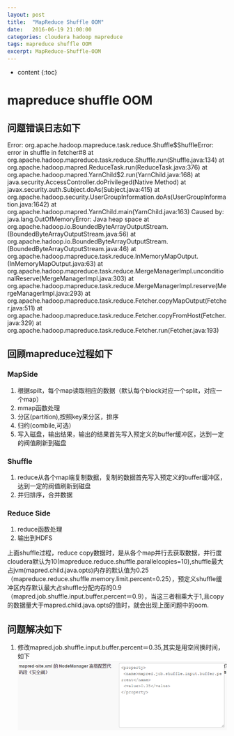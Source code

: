 ```yaml
---
layout: post
title:  "MapReduce Shuffle OOM"
date:   2016-06-19 21:00:00
categories: cloudera hadoop mapreduce
tags: mapreduce shuffle OOM
excerpt: MapReduce-Shuffle-OOM
---
```


* content
{:toc}

# mapreduce shuffle OOM

## 问题错误日志如下

Error: org.apache.hadoop.mapreduce.task.reduce.Shuffle$ShuffleError: error in shuffle in fetcher#8 at org.apache.hadoop.mapreduce.task.reduce.Shuffle.run(Shuffle.java:134) at org.apache.hadoop.mapred.ReduceTask.run(ReduceTask.java:376) at org.apache.hadoop.mapred.YarnChild$2.run(YarnChild.java:168) at java.security.AccessController.doPrivileged(Native Method) at javax.security.auth.Subject.doAs(Subject.java:415) at org.apache.hadoop.security.UserGroupInformation.doAs(UserGroupInformation.java:1642) at org.apache.hadoop.mapred.YarnChild.main(YarnChild.java:163) Caused by: java.lang.OutOfMemoryError: Java heap space at org.apache.hadoop.io.BoundedByteArrayOutputStream.<init>(BoundedByteArrayOutputStream.java:56) at org.apache.hadoop.io.BoundedByteArrayOutputStream.<init>(BoundedByteArrayOutputStream.java:46) at org.apache.hadoop.mapreduce.task.reduce.InMemoryMapOutput.<init>(InMemoryMapOutput.java:63) at org.apache.hadoop.mapreduce.task.reduce.MergeManagerImpl.unconditionalReserve(MergeManagerImpl.java:303) at org.apache.hadoop.mapreduce.task.reduce.MergeManagerImpl.reserve(MergeManagerImpl.java:293) at org.apache.hadoop.mapreduce.task.reduce.Fetcher.copyMapOutput(Fetcher.java:511) at org.apache.hadoop.mapreduce.task.reduce.Fetcher.copyFromHost(Fetcher.java:329) at org.apache.hadoop.mapreduce.task.reduce.Fetcher.run(Fetcher.java:193)

## 回顾mapreduce过程如下

### MapSide

1. 根据spilt，每个map读取相应的数据（默认每个block对应一个split，对应一个map）
2. mmap函数处理
3. 分区(partition),按照key来分区，排序
4. 归约(combile,可选）
5. 写入磁盘，输出结果，输出的结果首先写入预定义的buffer缓冲区，达到一定的阀值刷新到磁盘

### Shuffle 
1. reduce从各个map端复制数据，复制的数据首先写入预定义的buffer缓冲区，达到一定的阀值刷新到磁盘
2. 并归排序，合并数据

### Reduce Side
1. reduce函数处理
2. 输出到HDFS

上面shuffle过程，reduce copy数据时，是从各个map并行去获取数据，并行度cloudera默认为10(mapreduce.reduce.shuffle.parallelcopies=10),shuffle最大占jvm(mapred.child.java.opts)内存的默认值为0.25（mapreduce.reduce.shuffle.memory.limit.percent=0.25），预定义shuffle缓冲区内存默认最大占shuffle分配内存的0.9（mapred.job.shuffle.input.buffer.percent＝0.9），当这三者相乘大于1,且copy的数据量大于mapred.child.java.opts的值时，就会出现上面问题中的oom.

## 问题解决如下
1. 修改mapred.job.shuffle.input.buffer.percent＝0.35,其实是用空间换时间，如下
![shuffle_oom](/img/shuffle_oom.png)